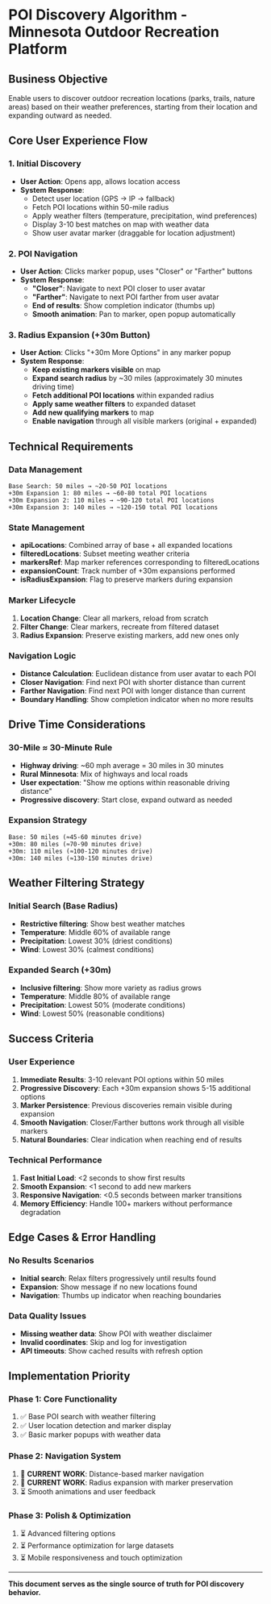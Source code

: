 # POI Discovery Algorithm - Minnesota Outdoor Recreation Platform

## **Business Objective**
Enable users to discover outdoor recreation locations (parks, trails, nature areas) based on their weather preferences, starting from their location and expanding outward as needed.

## **Core User Experience Flow**

### **1. Initial Discovery**
- **User Action**: Opens app, allows location access
- **System Response**:
  - Detect user location (GPS → IP → fallback)
  - Fetch POI locations within 50-mile radius
  - Apply weather filters (temperature, precipitation, wind preferences)
  - Display 3-10 best matches on map with weather data
  - Show user avatar marker (draggable for location adjustment)

### **2. POI Navigation**
- **User Action**: Clicks marker popup, uses "Closer" or "Farther" buttons
- **System Response**:
  - **"Closer"**: Navigate to next POI closer to user avatar
  - **"Farther"**: Navigate to next POI farther from user avatar
  - **End of results**: Show completion indicator (thumbs up)
  - **Smooth animation**: Pan to marker, open popup automatically

### **3. Radius Expansion (+30m Button)**
- **User Action**: Clicks "+30m More Options" in any marker popup
- **System Response**:
  - **Keep existing markers visible** on map
  - **Expand search radius** by ~30 miles (approximately 30 minutes driving time)
  - **Fetch additional POI locations** within expanded radius
  - **Apply same weather filters** to expanded dataset
  - **Add new qualifying markers** to map
  - **Enable navigation** through all visible markers (original + expanded)

## **Technical Requirements**

### **Data Management**
```
Base Search: 50 miles → ~20-50 POI locations
+30m Expansion 1: 80 miles → ~60-80 total POI locations
+30m Expansion 2: 110 miles → ~90-120 total POI locations
+30m Expansion 3: 140 miles → ~120-150 total POI locations
```

### **State Management**
- **apiLocations**: Combined array of base + all expanded locations
- **filteredLocations**: Subset meeting weather criteria
- **markersRef**: Map marker references corresponding to filteredLocations
- **expansionCount**: Track number of +30m expansions performed
- **isRadiusExpansion**: Flag to preserve markers during expansion

### **Marker Lifecycle**
1. **Location Change**: Clear all markers, reload from scratch
2. **Filter Change**: Clear markers, recreate from filtered dataset
3. **Radius Expansion**: Preserve existing markers, add new ones only

### **Navigation Logic**
- **Distance Calculation**: Euclidean distance from user avatar to each POI
- **Closer Navigation**: Find next POI with shorter distance than current
- **Farther Navigation**: Find next POI with longer distance than current
- **Boundary Handling**: Show completion indicator when no more results

## **Drive Time Considerations**

### **30-Mile ≈ 30-Minute Rule**
- **Highway driving**: ~60 mph average = 30 miles in 30 minutes
- **Rural Minnesota**: Mix of highways and local roads
- **User expectation**: "Show me options within reasonable driving distance"
- **Progressive discovery**: Start close, expand outward as needed

### **Expansion Strategy**
```
Base: 50 miles (≈45-60 minutes drive)
+30m: 80 miles (≈70-90 minutes drive)
+30m: 110 miles (≈100-120 minutes drive)
+30m: 140 miles (≈130-150 minutes drive)
```

## **Weather Filtering Strategy**

### **Initial Search (Base Radius)**
- **Restrictive filtering**: Show best weather matches
- **Temperature**: Middle 60% of available range
- **Precipitation**: Lowest 30% (driest conditions)
- **Wind**: Lowest 30% (calmest conditions)

### **Expanded Search (+30m)**
- **Inclusive filtering**: Show more variety as radius grows
- **Temperature**: Middle 80% of available range
- **Precipitation**: Lowest 50% (moderate conditions)
- **Wind**: Lowest 50% (reasonable conditions)

## **Success Criteria**

### **User Experience**
1. **Immediate Results**: 3-10 relevant POI options within 50 miles
2. **Progressive Discovery**: Each +30m expansion shows 5-15 additional options
3. **Marker Persistence**: Previous discoveries remain visible during expansion
4. **Smooth Navigation**: Closer/Farther buttons work through all visible markers
5. **Natural Boundaries**: Clear indication when reaching end of results

### **Technical Performance**
1. **Fast Initial Load**: <2 seconds to show first results
2. **Smooth Expansion**: <1 second to add new markers
3. **Responsive Navigation**: <0.5 seconds between marker transitions
4. **Memory Efficiency**: Handle 100+ markers without performance degradation

## **Edge Cases & Error Handling**

### **No Results Scenarios**
- **Initial search**: Relax filters progressively until results found
- **Expansion**: Show message if no new locations found
- **Navigation**: Thumbs up indicator when reaching boundaries

### **Data Quality Issues**
- **Missing weather data**: Show POI with weather disclaimer
- **Invalid coordinates**: Skip and log for investigation
- **API timeouts**: Show cached results with refresh option

## **Implementation Priority**

### **Phase 1: Core Functionality**
1. ✅ Base POI search with weather filtering
2. ✅ User location detection and marker display
3. ✅ Basic marker popups with weather data

### **Phase 2: Navigation System**
1. 🔄 **CURRENT WORK**: Distance-based marker navigation
2. 🔄 **CURRENT WORK**: Radius expansion with marker preservation
3. ⏳ Smooth animations and user feedback

### **Phase 3: Polish & Optimization**
1. ⏳ Advanced filtering options
2. ⏳ Performance optimization for large datasets
3. ⏳ Mobile responsiveness and touch optimization

---

**This document serves as the single source of truth for POI discovery behavior.**
